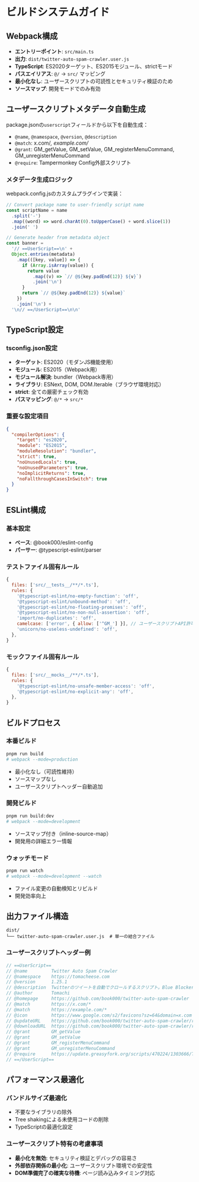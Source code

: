 # ビルドシステムガイド

## Webpack構成

- **エントリーポイント**: `src/main.ts`
- **出力**: `dist/twitter-auto-spam-crawler.user.js`
- **TypeScript**: ES2020ターゲット、ES2015モジュール、strictモード
- **パスエイリアス**: `@/` → `src/` マッピング
- **最小化なし**: ユーザースクリプトの可読性とセキュリティ検証のため
- **ソースマップ**: 開発モードでのみ有効

## ユーザースクリプトメタデータ自動生成

package.jsonの`userscript`フィールドから以下を自動生成：

- `@name`, `@namespace`, `@version`, `@description`
- `@match`: x.com/*, example.com/*
- `@grant`: GM_getValue, GM_setValue, GM_registerMenuCommand, GM_unregisterMenuCommand
- `@require`: Tampermonkey Config外部スクリプト

### メタデータ生成ロジック

webpack.config.jsのカスタムプラグインで実装：

```javascript
// Convert package name to user-friendly script name
const scriptName = name
  .split('-')
  .map((word) => word.charAt(0).toUpperCase() + word.slice(1))
  .join(' ')

// Generate header from metadata object
const banner =
  '// ==UserScript==\n' +
  Object.entries(metadata)
    .map(([key, value]) => {
      if (Array.isArray(value)) {
        return value
          .map((v) => `// @${key.padEnd(12)} ${v}`)
          .join('\n')
      }
      return `// @${key.padEnd(12)} ${value}`
    })
    .join('\n') +
  '\n// ==/UserScript==\n\n'
```

## TypeScript設定

### tsconfig.json設定

- **ターゲット**: ES2020（モダンJS機能使用）
- **モジュール**: ES2015（Webpack用）
- **モジュール解決**: bundler（Webpack専用）
- **ライブラリ**: ESNext, DOM, DOM.Iterable（ブラウザ環境対応）
- **strict**: 全ての厳密チェック有効
- **パスマッピング**: `@/*` → `src/*`

### 重要な設定項目

```json
{
  "compilerOptions": {
    "target": "es2020",
    "module": "ES2015", 
    "moduleResolution": "bundler",
    "strict": true,
    "noUnusedLocals": true,
    "noUnusedParameters": true,
    "noImplicitReturns": true,
    "noFallthroughCasesInSwitch": true
  }
}
```

## ESLint構成

### 基本設定

- **ベース**: @book000/eslint-config
- **パーサー**: @typescript-eslint/parser

### テストファイル固有ルール

```javascript
{
  files: ['src/__tests__/**/*.ts'],
  rules: {
    '@typescript-eslint/no-empty-function': 'off',
    '@typescript-eslint/unbound-method': 'off', 
    '@typescript-eslint/no-floating-promises': 'off',
    '@typescript-eslint/no-non-null-assertion': 'off',
    'import/no-duplicates': 'off',
    camelcase: ['error', { allow: ['^GM_'] }], // ユーザースクリプトAPI許可
    'unicorn/no-useless-undefined': 'off',
  },
}
```

### モックファイル固有ルール

```javascript
{
  files: ['src/__mocks__/**/*.ts'],
  rules: {
    '@typescript-eslint/no-unsafe-member-access': 'off',
    '@typescript-eslint/no-explicit-any': 'off',
  },
}
```

## ビルドプロセス

### 本番ビルド

```bash
pnpm run build
# webpack --mode=production
```

- 最小化なし（可読性維持）
- ソースマップなし
- ユーザースクリプトヘッダー自動追加

### 開発ビルド

```bash
pnpm run build:dev
# webpack --mode=development
```

- ソースマップ付き（inline-source-map）
- 開発用の詳細エラー情報

### ウォッチモード

```bash
pnpm run watch
# webpack --mode=development --watch
```

- ファイル変更の自動検知とリビルド
- 開発効率向上

## 出力ファイル構造

```text
dist/
└── twitter-auto-spam-crawler.user.js  # 単一の結合ファイル
```

### ユーザースクリプトヘッダー例

```javascript
// ==UserScript==
// @name         Twitter Auto Spam Crawler
// @namespace    https://tomacheese.com
// @version      1.25.1
// @description  Twitterのツイートを自動でクロールするスクリプト。Blue Blockerと組み合わせて使うことを想定。
// @author       Tomachi
// @homepage     https://github.com/book000/twitter-auto-spam-crawler
// @match        https://x.com/*
// @match        https://example.com/*
// @icon         https://www.google.com/s2/favicons?sz=64&domain=x.com
// @updateURL    https://github.com/book000/twitter-auto-spam-crawler/releases/latest/download/twitter-auto-spam-crawler.user.js
// @downloadURL  https://github.com/book000/twitter-auto-spam-crawler/releases/latest/download/twitter-auto-spam-crawler.user.js
// @grant        GM_getValue
// @grant        GM_setValue
// @grant        GM_registerMenuCommand
// @grant        GM_unregisterMenuCommand
// @require      https://update.greasyfork.org/scripts/470224/1303666/Tampermonkey%20Config.js
// ==/UserScript==
```

## パフォーマンス最適化

### バンドルサイズ最適化

- 不要なライブラリの除外
- Tree shakingによる未使用コードの削除
- TypeScriptの最適化設定

### ユーザースクリプト特有の考慮事項

- **最小化を無効**: セキュリティ検証とデバッグの容易さ
- **外部依存関係の最小化**: ユーザースクリプト環境での安定性
- **DOM準備完了の確実な待機**: ページ読み込みタイミング対応
